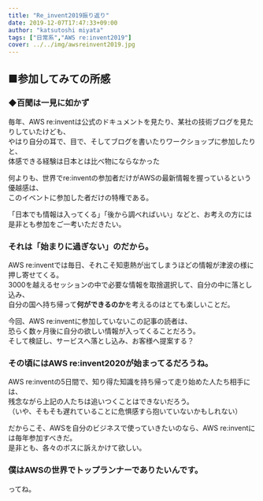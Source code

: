 ```yaml
---
title: "Re_invent2019振り返り"
date: 2019-12-07T17:47:33+09:00
author: "katsutoshi miyata"
tags: ["日常系","AWS re:invent2019"]
cover: ../../img/awsreinvent2019.jpg
---
```


## ■参加してみての所感
### ◆百聞は一見に如かず
毎年、AWS re:inventは公式のドキュメントを見たり、某社の技術ブログを見たりしていたけども、  
やはり自分の耳で、目で、そしてブログを書いたりワークショップに参加したりと、  
体感できる経験は日本とは比べ物にならなかった

何よりも、世界でre:inventの参加者だけがAWSの最新情報を握っているという優越感は、  
このイベントに参加した者だけの特権である。

「日本でも情報は入ってくる」「後から調べればいい」などと、お考えの方には  
是非とも参加をご一考いただきたい。  
### **それは「始まりに過ぎない」のだから。**

AWS re:inventでは毎日、それこそ知恵熱が出てしまうほどの情報が津波の様に押し寄せてくる。  
3000を越えるセッションの中で必要な情報を取捨選択して、自分の中に落とし込み、  
自分の国へ持ち帰って**何ができるのか**を考えるのはとても楽しいことだ。

今回、AWS re:inventに参加していないこの記事の読者は、  
恐らく数ヶ月後に自分の欲しい情報が入ってくることだろう。  
そして検証し、サービスへ落とし込み、お客様へ提案する？

### **その頃にはAWS re:invent2020が始まってるだろうね。**

AWS re:inventの5日間で、知り得た知識を持ち帰って走り始めた人たち相手には、  
残念ながら上記の人たちは追いつくことはできないだろう。  
（いや、そもそも遅れていることに危惧感すら抱いていないかもしれない）

だからこそ、AWSを自分のビジネスで使っていきたいのなら、AWS re:inventには毎年参加すべきだ。  
是非とも、各々のボスに訴えかけて欲しい。

### **僕はAWSの世界でトップランナーでありたいんです。**

ってね。

<br>
<br>